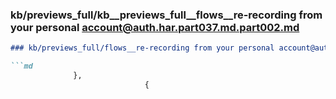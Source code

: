 ### kb/previews_full/kb__previews_full__flows__re-recording from your personal account@auth.har.part037.md.part002.md

```md
### kb/previews_full/flows__re-recording from your personal account@auth.har.part037.md (part 002)

```md
              },
                              {
                             
```

```

```
